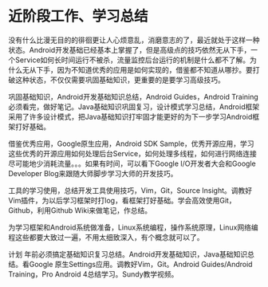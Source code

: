 近阶段工作、学习总结
=================
没有什么比漫无目的的徘徊更让人心烦意乱，消磨意志的了，最近就处于这样一种状态。Android开发基础已经基本上掌握了，但是高级点的技巧依然无从下手，一个Service如何长时间运行不被杀，流量监控后台运行的机制是什么都不了解。为什么无从下手，因为不知道优秀的应用是如何实现的，借鉴都不知道从哪抄。要打破这种状态，不仅仅需要巩固基础知识，更重要的是要学习高级技巧。

巩固基础知识，Android开发基础知识总结，Android Guides，Android Training必须看完，做好笔记。Java基础知识巩固复习，设计模式学习总结，Android框架采用了许多设计模式，把Java基础知识打牢固才能更好的为下一步学习Android框架打好基础。

借鉴优秀应用，Google原生应用，Android SDK Sample，优秀开源应用，学习这些优秀的开源应用如何处理后台Service，如何处理多线程，如何进行网络连接尽可能地少消耗流量。。。如果有时间，可以看下Google I/O开发者大会和Google Developer Blog来跟随大师脚步学习大师的开发技巧。

工具的学习使用，总结开发工具使用技巧，Vim，Git，Source Insight。调教好Vim插件，为以后学习框架时打log，看框架打好基础。学会高效使用Git，Github，利用Github Wiki来做笔记，作总结。

为学习框架和Android系统做准备，Linux系统编程，操作系统原理，Linux网络编程这些都要大致过一遍，不用太细致深入，有个概念就可以了。


计划
年前必须搞定基础知识复习总结。Android开发基础知识，Java基础知识总结。看Google 原生Settings应用。调教好Vim，Git。Android Guides/Android Training，Pro Android 4总结学习。Sundy教学视频。